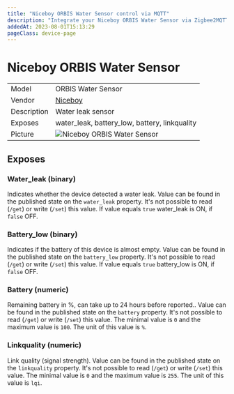 ```yaml
---
title: "Niceboy ORBIS Water Sensor control via MQTT"
description: "Integrate your Niceboy ORBIS Water Sensor via Zigbee2MQTT with whatever smart home infrastructure you are using without the vendor's bridge or gateway."
addedAt: 2023-08-01T15:13:29
pageClass: device-page
---
```


<!-- !!!! -->
<!-- ATTENTION: This file is auto-generated through docgen! -->
<!-- You can only edit the "Notes"-Section between the two comment lines "Notes BEGIN" and "Notes END". -->
<!-- Do not use h1 or h2 heading within "## Notes"-Section. -->
<!-- !!!! -->

# Niceboy ORBIS Water Sensor

|     |     |
|-----|-----|
| Model | ORBIS Water Sensor  |
| Vendor  | [Niceboy](/supported-devices/#v=Niceboy)  |
| Description | Water leak sensor |
| Exposes | water_leak, battery_low, battery, linkquality |
| Picture | ![Niceboy ORBIS Water Sensor](https://www.zigbee2mqtt.io/images/devices/ORBIS-Water-Sensor.jpg) |


<!-- Notes BEGIN: You can edit here. Add "## Notes" headline if not already present. -->


<!-- Notes END: Do not edit below this line -->




## Exposes

### Water_leak (binary)
Indicates whether the device detected a water leak.
Value can be found in the published state on the `water_leak` property.
It's not possible to read (`/get`) or write (`/set`) this value.
If value equals `true` water_leak is ON, if `false` OFF.

### Battery_low (binary)
Indicates if the battery of this device is almost empty.
Value can be found in the published state on the `battery_low` property.
It's not possible to read (`/get`) or write (`/set`) this value.
If value equals `true` battery_low is ON, if `false` OFF.

### Battery (numeric)
Remaining battery in %, can take up to 24 hours before reported..
Value can be found in the published state on the `battery` property.
It's not possible to read (`/get`) or write (`/set`) this value.
The minimal value is `0` and the maximum value is `100`.
The unit of this value is `%`.

### Linkquality (numeric)
Link quality (signal strength).
Value can be found in the published state on the `linkquality` property.
It's not possible to read (`/get`) or write (`/set`) this value.
The minimal value is `0` and the maximum value is `255`.
The unit of this value is `lqi`.

